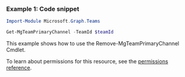### Example 1: Code snippet

```powershellImport-Module Microsoft.Graph.Teams

Get-MgTeamPrimaryChannel -TeamId $teamId
```
This example shows how to use the Remove-MgTeamPrimaryChannel Cmdlet.
To learn about permissions for this resource, see the [permissions reference](/graph/permissions-reference).

